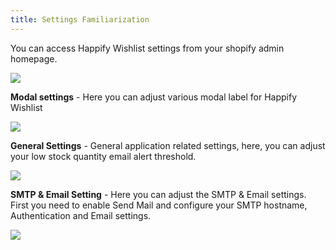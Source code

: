 ```yaml
---
title: Settings Familiarization
---
```


You can access Happify Wishlist settings from your shopify admin homepage.


![](https://paper-attachments.dropboxusercontent.com/s_6CB2577CFA7DC257CF7F622996F62EAF37060A5E6CBF209B1010827B937B9F29_1752384802825_image.png)


**Modal settings** - Here you can adjust various modal label for Happify Wishlist


![](https://paper-attachments.dropboxusercontent.com/s_6CB2577CFA7DC257CF7F622996F62EAF37060A5E6CBF209B1010827B937B9F29_1752042551441_image.png)


**General Settings** - General application related settings, here, you can adjust your low stock quantity email alert threshold.


![](https://paper-attachments.dropboxusercontent.com/s_6CB2577CFA7DC257CF7F622996F62EAF37060A5E6CBF209B1010827B937B9F29_1752042647042_image.png)


**SMTP & Email Setting** - Here you can adjust the SMTP & Email settings. First you need to enable Send Mail and configure your SMTP hostname, Authentication and Email settings.


![](https://paper-attachments.dropboxusercontent.com/s_6CB2577CFA7DC257CF7F622996F62EAF37060A5E6CBF209B1010827B937B9F29_1752042821008_image.png)
